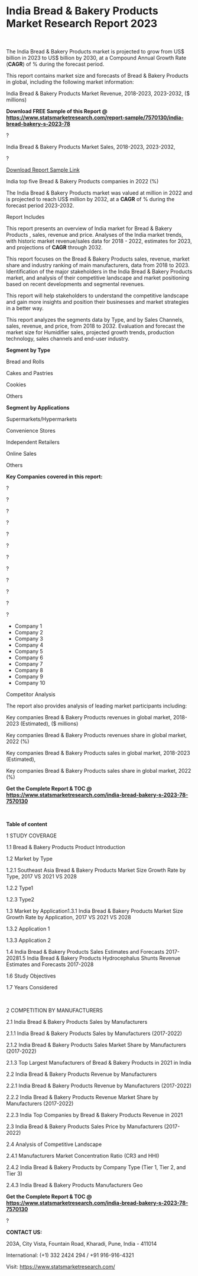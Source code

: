 <h1>India Bread & Bakery Products Market Research Report 2023</h1><br/><p>The India Bread & Bakery Products market is projected to grow from US$ billion in 2023 to US$ billion by 2030, at a Compound Annual Growth Rate (<strong>CAGR</strong>) of % during the forecast period.</p>
 
 
 
 <p>This report contains market size and forecasts of Bread & Bakery Products in global, including the following market information:</p>
 
 
 
 <p>India Bread & Bakery Products Market Revenue, 2018-2023, 2023-2032, ($ millions)</p>
 
 
 
 <div><b>Download FREE Sample of this Report @ <a href="https://www.statsmarketresearch.com/download-free-sample/7570130/india-bread-bakery-s-2023-78">https://www.statsmarketresearch.com/report-sample/7570130/india-bread-bakery-s-2023-78</a></b></div>
 
 
 
 <p>? </p>
 
 
 
 <p>India Bread & Bakery Products Market Sales, 2018-2023, 2023-2032,</p>
 
 
 
 <p>? </p>
 
 
 
 <p><a href="https://www.statsmarketresearch.com/download-free-sample/7570130/india-bread-bakery-s-2023-78">Download Report Sample Link</a></p>
 
 
 
 <p>India top five Bread & Bakery Products companies in 2022 (%)</p>
 
 
 
 <p>The India Bread & Bakery Products market was valued at million in 2022 and is projected to reach US$ million by 2032, at a <strong>CAGR</strong> of % during the forecast period 2023-2032.</p>
 
 
 
 <p>Report Includes</p>
 
 
 
 <p>This report presents an overview of India market for Bread & Bakery Products , sales, revenue and price. Analyses of the India market trends, with historic market revenue/sales data for 2018 - 2022, estimates for 2023, and projections of <strong>CAGR</strong> through 2032.</p>
 
 
 
 <p>This report focuses on the Bread & Bakery Products sales, revenue, market share and industry ranking of main manufacturers, data from 2018 to 2023. Identification of the major stakeholders in the India Bread & Bakery Products market, and analysis of their competitive landscape and market positioning based on recent developments and segmental revenues.</p>
 
 
 
 <p>This report will help stakeholders to understand the competitive landscape and gain more insights and position their businesses and market strategies in a better way.</p>
 
 
 
 <p>This report analyzes the segments data by Type, and by Sales Channels, sales, revenue, and price, from 2018 to 2032. Evaluation and forecast the market size for Humidifier sales, projected growth trends, production technology, sales channels and end-user industry.</p>
 
 
 
 <p><strong>Segment by Type</strong></p>
 
 
 
 <p>Bread and Rolls</p>
 
 
 
 <p>Cakes and Pastries</p>
 
 
 
 <p>Cookies</p>
 
 
 
 <p>Others</p>
 
 
 
 <p><strong>Segment <strong><strong>by Applications</strong></strong></strong></p>
 
 
 
 <p>Supermarkets/Hypermarkets</p>
 
 
 
 <p>Convenience Stores</p>
 
 
 
 <p>Independent Retailers</p>
 
 
 
 <p>Online Sales</p>
 
 
 
 <p>Others</p>
 
 
 
 <p><strong>Key Companies covered in this report:</strong></p>
 
 
 
 <p>? </p>
 
 
 
 <p>? </p>
 
 
 
 <p>? </p>
 
 
 
 <p>? </p>
 
 
 
 <p>? </p>
 
 
 
 <p>? </p>
 
 
 
 <p>? </p>
 
 
 
 <p>? </p>
 
 
 
 <p>? </p>
 
 
 
 <p>? </p>
 
 
 
 <p>? </p>
 
 
 
 <p>? </p>
 
 
 
 <ul>
 
 <li>Company 1</li>
 
 <li>Company 2</li>
 
 <li>Company 3</li>
 
 <li>Company 4</li>
 
 <li>Company 5</li>
 
 <li>Company 6</li>
 
 <li>Company 7</li>
 
 <li>Company 8</li>
 
 <li>Company 9</li>
 
 <li>Company 10</li>
 
 </ul>
 
 
 
 <p>Competitor Analysis</p>
 
 
 
 <p>The report also provides analysis of leading market participants including:</p>
 
 
 
 <p>Key companies Bread & Bakery Products revenues in global market, 2018-2023 (Estimated), ($ millions)</p>
 
 
 
 <p>Key companies Bread & Bakery Products revenues share in global market, 2022 (%)</p>
 
 
 
 <p>Key companies Bread & Bakery Products sales in global market, 2018-2023 (Estimated),</p>
 
 
 
 <p>Key companies Bread & Bakery Products sales share in global market, 2022 (%)</p>
 
 
 
 <div><b>Get the Complete Report & TOC @ <a href="https://www.statsmarketresearch.com/india-bread-bakery-s-2023-78-7570130">https://www.statsmarketresearch.com/india-bread-bakery-s-2023-78-7570130</a></b></div>
 
 
 
 <p><br />
 
 <b>Table of content</b></p>
 
 
 
 <p>1 STUDY COVERAGE<br />
 
 1.1 Bread & Bakery Products Product Introduction<br />
 
 1.2 Market by Type<br />
 
 1.2.1 Southeast Asia Bread & Bakery Products Market Size Growth Rate by Type, 2017 VS 2021 VS 2028<br />
 
 1.2.2 Type1<br />
 
 1.2.3 Type2<br />
 
 1.3 Market by Application1.3.1 India Bread & Bakery Products Market Size Growth Rate by Application, 2017 VS 2021 VS 2028<br />
 
 1.3.2 Application 1<br />
 
 1.3.3 Application 2<br />
 
 1.4 India Bread & Bakery Products Sales Estimates and Forecasts 2017-20281.5 India Bread & Bakery Products Hydrocephalus Shunts Revenue Estimates and Forecasts 2017-2028<br />
 
 1.6 Study Objectives<br />
 
 1.7 Years Considered<br />
 
 <br />
 
 2 COMPETITION BY MANUFACTURERS<br />
 
 2.1 India Bread & Bakery Products Sales by Manufacturers<br />
 
 2.1.1 India Bread & Bakery Products Sales by Manufacturers (2017-2022)<br />
 
 2.1.2 India Bread & Bakery Products Sales Market Share by Manufacturers (2017-2022)<br />
 
 2.1.3 Top Largest Manufacturers of Bread & Bakery Products in 2021 in India<br />
 
 2.2 India Bread & Bakery Products Revenue by Manufacturers<br />
 
 2.2.1 India Bread & Bakery Products Revenue by Manufacturers (2017-2022)<br />
 
 2.2.2 India Bread & Bakery Products Revenue Market Share by Manufacturers (2017-2022)<br />
 
 2.2.3 India Top Companies by Bread & Bakery Products Revenue in 2021<br />
 
 2.3 India Bread & Bakery Products Sales Price by Manufacturers (2017-2022)<br />
 
 2.4 Analysis of Competitive Landscape<br />
 
 2.4.1 Manufacturers Market Concentration Ratio (CR3 and HHI)<br />
 
 2.4.2 India Bread & Bakery Products by Company Type (Tier 1, Tier 2, and Tier 3)<br />
 
 2.4.3 India Bread & Bakery Products Manufacturers Geo</p>
 
 
 
 <div><b>Get the Complete Report & TOC @ <a href="https://www.statsmarketresearch.com/india-bread-bakery-s-2023-78-7570130">https://www.statsmarketresearch.com/india-bread-bakery-s-2023-78-7570130</a></b></div>
 
 
 
 <p>? </p>
 
 
 
 <p><b>CONTACT US:</b><br />
 
 203A, City Vista, Fountain Road, Kharadi, Pune, India - 411014<br />
 
 International: (+1) 332 2424 294 / +91 916-916-4321<br />
 
 Visit: <a href="https://www.statsmarketresearch.com/">https://www.statsmarketresearch.com/</a></p>
